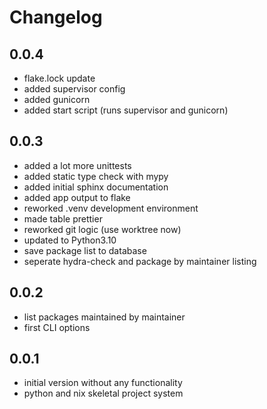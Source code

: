 # Changelog

## 0.0.4
- flake.lock update
- added supervisor config
- added gunicorn
- added start script  (runs supervisor and gunicorn)

## 0.0.3
- added a lot more unittests
- added static type check with mypy
- added initial sphinx documentation
- added app output to flake
- reworked .venv development environment
- made table prettier
- reworked git logic (use worktree now)
- updated to Python3.10
- save package list to database
- seperate hydra-check and package by maintainer listing

## 0.0.2 
- list packages maintained by maintainer
- first CLI options

## 0.0.1
- initial version without any functionality
- python and nix skeletal project system

